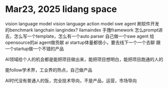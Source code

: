 # Mar23, 2025 lidang space

vision language model
vision language action model
swe agent
刷软件开发的benchmark
langchain langindex?   llamaindex
手撸framework
怎么prompt进去，怎么写一个template，怎么有一个auto parser
自己做一个swe agent
给opensource的ai agent做贡献
ai startup体量都很小，要去线下一个一个去聊
跟一个startup做一个不错的产品

AI领域给个人的机会都是能把项目做出来，能把项目想明白，能把项目跑通的人的

能follow学术界，工业界的热点，自己做产品

AI时代没有普通人的饭，完全技术导向，不是产品，运营，市场导向